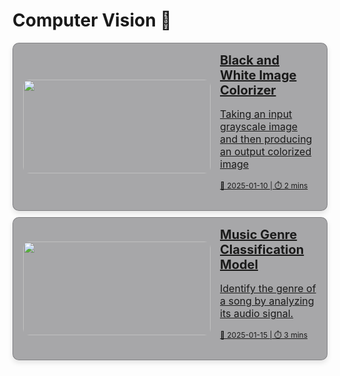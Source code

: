 # Computer Vision 🎥 

<div style="display: flex; flex-direction: column; gap: 10px;">

<!-- BnW Image Colorizer-->
<a href="black_and_white_image_colorizer" style="padding: 0 2px 0 16px; background-color: rgba(39, 39, 43, 0.4); border: 1px solid rgba(76, 76, 82, 0.4); border-radius: 10px; box-shadow: 0 4px 8px rgba(0,0,0,0.1); overflow: hidden; transition: transform 0.2s; display: flex; align-items: center;">
  <img src="https://encrypted-tbn0.gstatic.com/images?q=tbn:ANd9GcTOLYlXefwiSeNVOxf7c-JSSPbRBppNLejNMw&s" alt="" style="width: 300px; height: 150px; object-fit: cover; border-radius: 10px;" />
  <div style="padding: 15px;">
    <h2 style="margin: 0; font-size: 20px;">Black and White Image Colorizer</h2>
    <p style="font-size: 16px;">Taking an input grayscale image and then producing an output colorized image</p>
    <p style="font-size: 12px;">📅 2025-01-10 | ⏱️ 2 mins</p>
  </div>
</a>

<!--Music Genre Classification Model  -->
<a href="music_genre_classification_model" style="padding: 0 2px 0 16px; background-color: rgba(39, 39, 43, 0.4); border: 1px solid rgba(76, 76, 82, 0.4); border-radius: 10px; box-shadow: 0 4px 8px rgba(0,0,0,0.1); overflow: hidden; transition: transform 0.2s; display: flex; align-items: center;">
  <img src="https://encrypted-tbn0.gstatic.com/images?q=tbn:ANd9GcQglWrY1Cj2MDJON7dJI6ZznozJH0-Zh1c8qw&s" alt="" style="width: 300px; height: 150px; object-fit: cover; border-radius: 10px;" />
  <div style="padding: 15px;">
    <h2 style="margin: 0; font-size: 20px;">Music Genre Classification Model</h2>
    <p style="font-size: 16px;">Identify the genre of a song by analyzing its audio signal.</p>
    <p style="font-size: 12px;">📅 2025-01-15 | ⏱️ 3 mins</p>
  </div>
</a>

</div>

